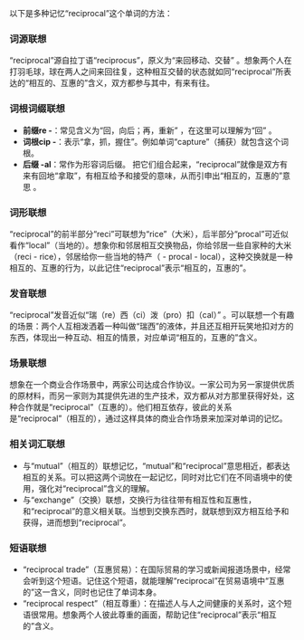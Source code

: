 以下是多种记忆“reciprocal”这个单词的方法：

### 词源联想
“reciprocal”源自拉丁语“reciprocus”，原义为“来回移动、交替” 。想象两个人在打羽毛球，球在两人之间来回往复，这种相互交替的状态就如同“reciprocal”所表达的“相互的、互惠的”含义，双方都参与其中，有来有往。

### 词根词缀联想
 - **前缀re -**：常见含义为“回，向后；再，重新” ，在这里可以理解为“回” 。
 - **词根cip -**：表示“拿，抓，握住”。例如单词“capture”（捕获）就包含这个词根。
 - **后缀 -al**：常作为形容词后缀。
把它们组合起来，“reciprocal”就像是双方有来有回地“拿取”，有相互给予和接受的意味，从而引申出“相互的，互惠的”意思 。

### 词形联想
“reciprocal”的前半部分“reci”可联想为“rice”（大米），后半部分“procal”可近似看作“local”（当地的）。想象你和邻居相互交换物品，你给邻居一些自家种的大米（reci - rice），邻居给你一些当地的特产（ - procal - local），这种交换就是一种相互的、互惠的行为，以此记住“reciprocal”表示“相互的，互惠的”。

### 发音联想
“reciprocal”发音近似“瑞（re）西（ci）泼（pro）扣（cal）” 。可以联想一个有趣的场景：两个人互相泼洒着一种叫做“瑞西”的液体，并且还互相开玩笑地扣对方的东西，体现出一种互动、相互的情景，对应单词“相互的，互惠的”含义。

### 场景联想
想象在一个商业合作场景中，两家公司达成合作协议。一家公司为另一家提供优质的原材料，而另一家则为其提供先进的生产技术，双方都从对方那里获得好处，这种合作就是“reciprocal”（互惠的）。他们相互依存，彼此的关系是“reciprocal”（相互的），通过这样具体的商业合作场景来加深对单词的记忆。

### 相关词汇联想
 - 与“mutual”（相互的）联想记忆，“mutual”和“reciprocal”意思相近，都表达相互的关系。可以把这两个词放在一起记忆，同时对比它们在不同语境中的使用，强化对“reciprocal”含义的理解。
 - 与“exchange”（交换）联想，交换行为往往带有相互性和互惠性，和“reciprocal”的意义相关联。当想到交换东西时，就联想到双方相互给予和获得，进而想到“reciprocal”。

### 短语联想
 - “reciprocal trade”（互惠贸易）：在国际贸易的学习或新闻报道场景中，经常会听到这个短语。记住这个短语，就能理解“reciprocal”在贸易语境中“互惠的”这一含义，同时也记住了单词本身。
 - “reciprocal respect”（相互尊重）：在描述人与人之间健康的关系时，这个短语很常用。想象两个人彼此尊重的画面，帮助记住“reciprocal”表示“相互的”含义。 